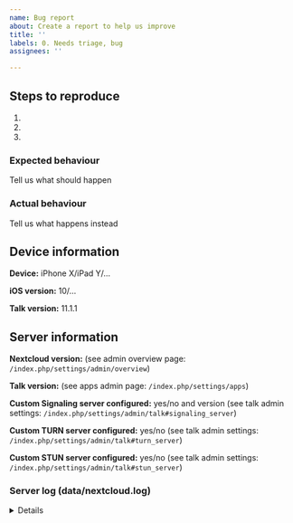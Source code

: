 ```yaml
---
name: Bug report
about: Create a report to help us improve
title: ''
labels: 0. Needs triage, bug
assignees: ''

---
```


## Steps to reproduce
1.
2.
3.

### Expected behaviour
Tell us what should happen

### Actual behaviour
Tell us what happens instead


## Device information

**Device:** iPhone X/iPad Y/…

**iOS version:** 10/…

**Talk version:** 11.1.1

## Server information

**Nextcloud version:** (see admin overview page: `/index.php/settings/admin/overview`)

**Talk version:** (see apps admin page: `/index.php/settings/apps`)

**Custom Signaling server configured:** yes/no and version (see talk admin settings: `/index.php/settings/admin/talk#signaling_server`)

**Custom TURN server configured:** yes/no (see talk admin settings: `/index.php/settings/admin/talk#turn_server`)

**Custom STUN server configured:** yes/no (see talk admin settings: `/index.php/settings/admin/talk#stun_server`)

### Server log (data/nextcloud.log)
<details>

```
Insert your server log here
```
</details>
